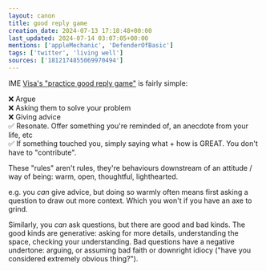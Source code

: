 ```yaml
---
layout: canon
title: good reply game
creation_date: 2024-07-13 17:18:48+00:00
last_updated: 2024-07-14 03:07:05+00:00
mentions: ['appleMechanic', 'DefenderOfBasic']
tags: ['twitter', 'living well']
sources: ['1812174855069970494']
---
```


IME [Visa's "practice good reply game"](https://www.visakanv.com/blog/reply-game/) is fairly simple:  
  
❌ Argue  
❌ Asking them to solve your problem  
❌ Giving advice  
✅ Resonate. Offer something you're reminded of, an anecdote from your life, etc  
✅ If something touched you, simply saying what + how is GREAT. You don't have to "contribute".  

These "rules" aren't rules, they're behaviours downstream of an attitude / way of being: warm, open, thoughtful, lighthearted.  
  
e.g. you *can* give advice, but doing so warmly often means first asking a question to draw out more context. Which you won't if you have an axe to grind.

Similarly, you *can* ask questions, but there are good and bad kinds. The good kinds are generative: asking for more details, understanding the space, checking your understanding. Bad questions have a negative undertone: arguing, or assuming bad faith or downright idiocy ("have you considered extremely obvious thing?").

